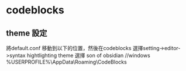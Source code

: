 # codeblocks
## theme 設定
將default.conf 移動到以下的位置，然後在codeblocks 選擇setting->editor->syntax hightlighting theme 選擇 son of obsidian
    //windows
    %USERPROFILE%\AppData\Roaming\CodeBlocks

